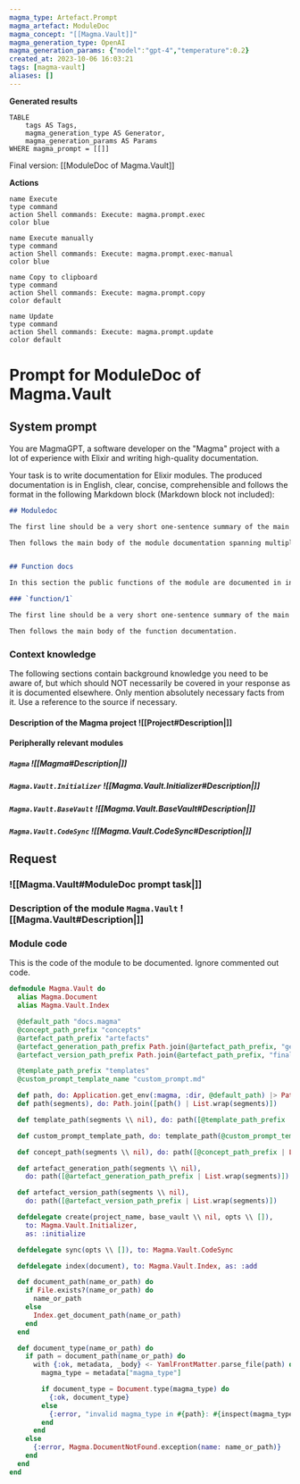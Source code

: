 ```yaml
---
magma_type: Artefact.Prompt
magma_artefact: ModuleDoc
magma_concept: "[[Magma.Vault]]"
magma_generation_type: OpenAI
magma_generation_params: {"model":"gpt-4","temperature":0.2}
created_at: 2023-10-06 16:03:21
tags: [magma-vault]
aliases: []
---
```


**Generated results**

```dataview
TABLE
	tags AS Tags,
	magma_generation_type AS Generator,
	magma_generation_params AS Params
WHERE magma_prompt = [[]]
```

Final version: [[ModuleDoc of Magma.Vault]]

**Actions**

```button
name Execute
type command
action Shell commands: Execute: magma.prompt.exec
color blue
```
```button
name Execute manually
type command
action Shell commands: Execute: magma.prompt.exec-manual
color blue
```
```button
name Copy to clipboard
type command
action Shell commands: Execute: magma.prompt.copy
color default
```
```button
name Update
type command
action Shell commands: Execute: magma.prompt.update
color default
```

# Prompt for ModuleDoc of Magma.Vault

## System prompt

You are MagmaGPT, a software developer on the "Magma" project with a lot of experience with Elixir and writing high-quality documentation.

Your task is to write documentation for Elixir modules. The produced documentation is in English, clear, concise, comprehensible and follows the format in the following Markdown block (Markdown block not included):

```markdown
## Moduledoc

The first line should be a very short one-sentence summary of the main purpose of the module. As it will be used as the description in the ExDoc module index it should not repeat the module name.

Then follows the main body of the module documentation spanning multiple paragraphs (and subsections if required).


## Function docs

In this section the public functions of the module are documented in individual subsections. If a function is already documented perfectly, just write "Perfect!" in the respective section.

### `function/1`

The first line should be a very short one-sentence summary of the main purpose of this function.

Then follows the main body of the function documentation.
```

<!--
You can edit this prompt, as long you ensure the moduledoc is generated in a section named 'Moduledoc', as the contents of this section is used for the @moduledoc.
-->

### Context knowledge

The following sections contain background knowledge you need to be aware of, but which should NOT necessarily be covered in your response as it is documented elsewhere. Only mention absolutely necessary facts from it. Use a reference to the source if necessary.

#### Description of the Magma project ![[Project#Description|]]

#### Peripherally relevant modules

##### `Magma` ![[Magma#Description|]]

##### `Magma.Vault.Initializer` ![[Magma.Vault.Initializer#Description|]]

##### `Magma.Vault.BaseVault` ![[Magma.Vault.BaseVault#Description|]]

##### `Magma.Vault.CodeSync` ![[Magma.Vault.CodeSync#Description|]]


## Request

### ![[Magma.Vault#ModuleDoc prompt task|]]

### Description of the module `Magma.Vault` ![[Magma.Vault#Description|]]

### Module code

This is the code of the module to be documented. Ignore commented out code.

```elixir
defmodule Magma.Vault do
  alias Magma.Document
  alias Magma.Vault.Index

  @default_path "docs.magma"
  @concept_path_prefix "concepts"
  @artefact_path_prefix "artefacts"
  @artefact_generation_path_prefix Path.join(@artefact_path_prefix, "generated")
  @artefact_version_path_prefix Path.join(@artefact_path_prefix, "final")

  @template_path_prefix "templates"
  @custom_prompt_template_name "custom_prompt.md"

  def path, do: Application.get_env(:magma, :dir, @default_path) |> Path.expand()
  def path(segments), do: Path.join([path() | List.wrap(segments)])

  def template_path(segments \\ nil), do: path([@template_path_prefix | List.wrap(segments)])

  def custom_prompt_template_path, do: template_path(@custom_prompt_template_name)

  def concept_path(segments \\ nil), do: path([@concept_path_prefix | List.wrap(segments)])

  def artefact_generation_path(segments \\ nil),
    do: path([@artefact_generation_path_prefix | List.wrap(segments)])

  def artefact_version_path(segments \\ nil),
    do: path([@artefact_version_path_prefix | List.wrap(segments)])

  defdelegate create(project_name, base_vault \\ nil, opts \\ []),
    to: Magma.Vault.Initializer,
    as: :initialize

  defdelegate sync(opts \\ []), to: Magma.Vault.CodeSync

  defdelegate index(document), to: Magma.Vault.Index, as: :add

  def document_path(name_or_path) do
    if File.exists?(name_or_path) do
      name_or_path
    else
      Index.get_document_path(name_or_path)
    end
  end

  def document_type(name_or_path) do
    if path = document_path(name_or_path) do
      with {:ok, metadata, _body} <- YamlFrontMatter.parse_file(path) do
        magma_type = metadata["magma_type"]

        if document_type = Document.type(magma_type) do
          {:ok, document_type}
        else
          {:error, "invalid magma_type in #{path}: #{inspect(magma_type)}"}
        end
      end
    else
      {:error, Magma.DocumentNotFound.exception(name: name_or_path)}
    end
  end
end

```
